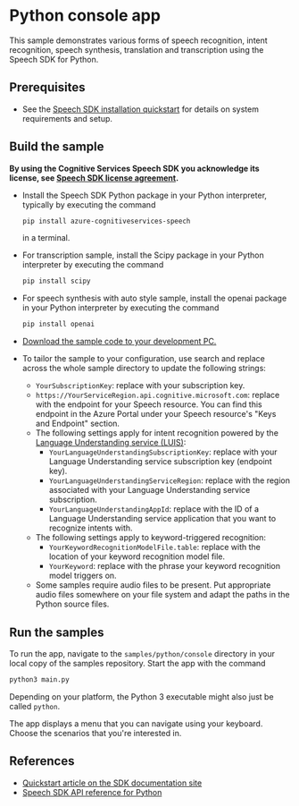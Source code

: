 # Python console app

This sample demonstrates various forms of speech recognition, intent recognition, speech synthesis, translation and transcription using the Speech SDK for Python.

## Prerequisites

* See the [Speech SDK installation quickstart](https://learn.microsoft.com/azure/ai-services/speech-service/quickstarts/setup-platform?pivots=programming-language-python) for details on system requirements and setup.

## Build the sample

**By using the Cognitive Services Speech SDK you acknowledge its license, see [Speech SDK license agreement](https://aka.ms/csspeech/license).**

* Install the Speech SDK Python package in your Python interpreter, typically by executing the command
  ```sh
  pip install azure-cognitiveservices-speech
  ```
  in a terminal.
* For transcription sample, install the Scipy package in your Python interpreter by executing the command
  ```sh
  pip install scipy
  ```
* For speech synthesis with auto style sample, install the openai package in your Python interpreter by executing the command
  ```sh
  pip install openai
  ```
* [Download the sample code to your development PC.](/README.md#get-the-samples)
* To tailor the sample to your configuration, use search and replace across the whole sample directory to update the following strings:

  * `YourSubscriptionKey`: replace with your subscription key.
  * `https://YourServiceRegion.api.cognitive.microsoft.com`: replace with the endpoint for your Speech resource. You can find this endpoint in the Azure Portal under your Speech resource's "Keys and Endpoint" section.
  * The following settings apply for intent recognition powered by the [Language Understanding service (LUIS)](https://aka.ms/csspeech/luisdocs):
    * `YourLanguageUnderstandingSubscriptionKey`: replace with your Language Understanding service subscription key (endpoint key).
    * `YourLanguageUnderstandingServiceRegion`: replace with the region associated with your Language Understanding service subscription.
    * `YourLanguageUnderstandingAppId`: replace with the ID of a Language Understanding service application that you want to recognize intents with.
  * The following settings apply to keyword-triggered recognition:
    * `YourKeywordRecognitionModelFile.table`: replace with the location of your keyword recognition model file.
    * `YourKeyword`: replace with the phrase your keyword recognition model triggers on.
  * Some samples require audio files to be present. Put appropriate audio files somewhere on your file system and adapt the paths in the Python source files.

## Run the samples

To run the app, navigate to the `samples/python/console` directory in your local copy of the samples repository.
Start the app with the command

```sh
python3 main.py
```

Depending on your platform, the Python 3 executable might also just be called `python`.

The app displays a menu that you can navigate using your keyboard.
Choose the scenarios that you're interested in.

## References

* [Quickstart article on the SDK documentation site](https://docs.microsoft.com/azure/cognitive-services/speech-service/quickstart-python)
* [Speech SDK API reference for Python](https://aka.ms/csspeech/pythonref)
